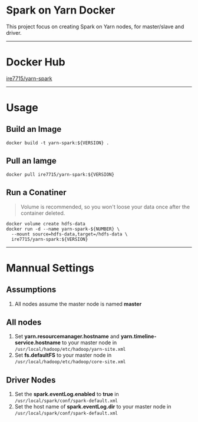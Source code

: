 # Spark on Yarn Docker
This project focus on creating Spark on Yarn nodes, for master/slave and driver.

----
# Docker Hub
[ire7715/yarn-spark](https://hub.docker.com/r/ire7715/yarn-spark/)

----
# Usage
## Build an Image
`docker build -t yarn-spark:${VERSION} .`
## Pull an Iamge
`docker pull ire7715/yarn-spark:${VERSION}`
## Run a Conatiner
> Volume is recommended, so you won't loose your data once after the container deleted.
````
docker volume create hdfs-data
docker run -d --name yarn-spark-${NUMBER} \
  --mount source=hdfs-data,target=/hdfs-data \
  ire7715/yarn-spark:${VERSION}
````

----
# Mannual Settings
## Assumptions
1. All nodes assume the master node is named **master**

## All nodes
1. Set **yarn.resourcemanager.hostname** and **yarn.timeline-service.hostname** to your master node in  `/usr/local/hadoop/etc/hadoop/yarn-site.xml`
2. Set **fs.defaultFS** to your master node in `/usr/local/hadoop/etc/hadoop/core-site.xml`

## Driver Nodes
1. Set the **spark.eventLog.enabled** to **true** in `/usr/local/spark/conf/spark-default.xml`
2. Set the host name of **spark.eventLog.dir** to your master node in `/usr/local/spark/conf/spark-default.xml`
